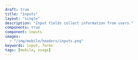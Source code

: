 ```yaml
---
draft: true
title: "Inputs"
layout: "single"
description: "Input fields collect information from users."
components: true
component: inputs
images:
  - "/img/mobile/headers/inputs.png"
keywords: input, forms
tags: [mobile, usage]
---
```

